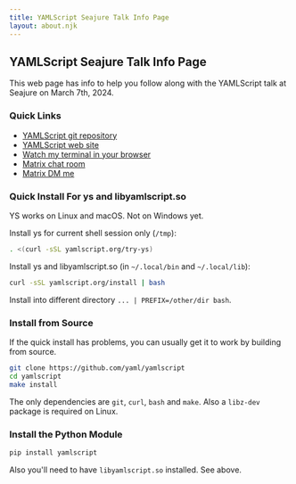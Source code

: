 ```yaml
---
title: YAMLScript Seajure Talk Info Page
layout: about.njk
---
```



## YAMLScript Seajure Talk Info Page

This web page has info to help you follow along with the YAMLScript talk at
Seajure on March 7th, 2024.


### Quick Links

* [YAMLScript git repository](https://github.com/yaml/yamlscript)
* [YAMLScript web site](https://yamlscript.org)
* [Watch my terminal in your browser](
  https://tmate.io/t/ro-WhvGKfNL5Bfr3XAZ87U28eB96)
* [Matrix chat room](https://matrix.to/#/#chat-yamlscript:yaml.io)
* [Matrix DM me](https://matrix.to/#/@ingy:yaml.io)


### Quick Install For ys and libyamlscript.so

YS works on Linux and macOS. Not on Windows yet.

Install ys for current shell session only (`/tmp`):
```sh
. <(curl -sSL yamlscript.org/try-ys)
```

Install ys and libyamlscript.so (in `~/.local/bin` and `~/.local/lib`):
```sh
curl -sSL yamlscript.org/install | bash
```

Install into different directory `... | PREFIX=/other/dir bash`.


### Install from Source

If the quick install has problems, you can usually get it to work by building
from source.

```sh
git clone https://github.com/yaml/yamlscript
cd yamlscript
make install
```

The only dependencies are `git`, `curl`, `bash` and `make`.
Also a `libz-dev` package is required on Linux.


### Install the Python Module

```sh
pip install yamlscript
```

Also you'll need to have `libyamlscript.so` installed. See above.
